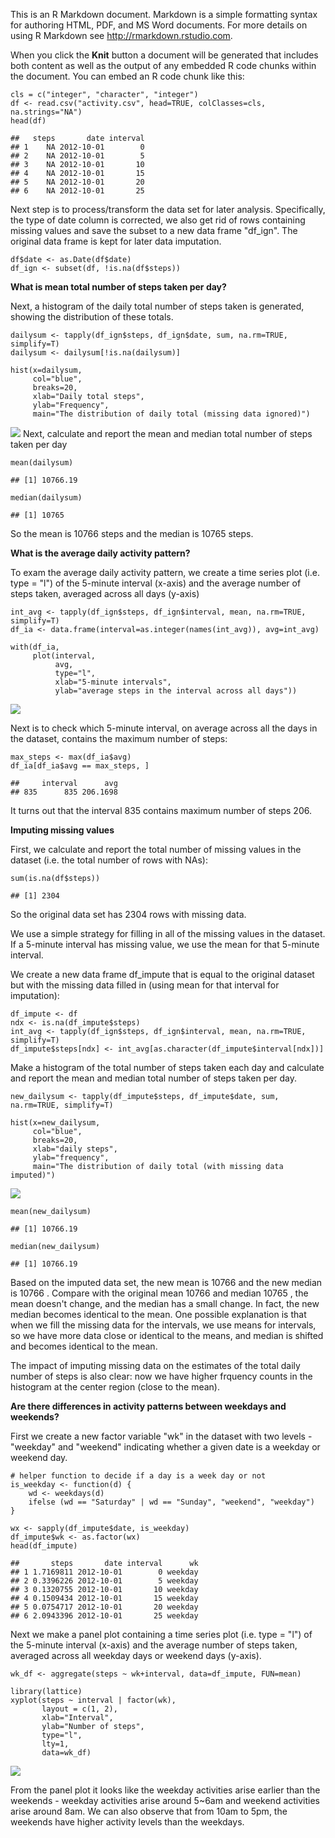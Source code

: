 This is an R Markdown document. Markdown is a simple formatting syntax
for authoring HTML, PDF, and MS Word documents. For more details on
using R Markdown see <http://rmarkdown.rstudio.com>.

When you click the **Knit** button a document will be generated that
includes both content as well as the output of any embedded R code
chunks within the document. You can embed an R code chunk like this:

    cls = c("integer", "character", "integer")
    df <- read.csv("activity.csv", head=TRUE, colClasses=cls, na.strings="NA")
    head(df)

    ##   steps       date interval
    ## 1    NA 2012-10-01        0
    ## 2    NA 2012-10-01        5
    ## 3    NA 2012-10-01       10
    ## 4    NA 2012-10-01       15
    ## 5    NA 2012-10-01       20
    ## 6    NA 2012-10-01       25

Next step is to process/transform the data set for later analysis.
Specifically, the type of date column is corrected, we also get rid of
rows containing missing values and save the subset to a new data frame
"df\_ign". The original data frame is kept for later data imputation.

    df$date <- as.Date(df$date)
    df_ign <- subset(df, !is.na(df$steps))

**What is mean total number of steps taken per day?**

Next, a histogram of the daily total number of steps taken is generated,
showing the distribution of these totals.

    dailysum <- tapply(df_ign$steps, df_ign$date, sum, na.rm=TRUE, simplify=T)
    dailysum <- dailysum[!is.na(dailysum)]

    hist(x=dailysum,
         col="blue",
         breaks=20,
         xlab="Daily total steps",
         ylab="Frequency",
         main="The distribution of daily total (missing data ignored)")

![](Lord_files/figure-markdown_strict/unnamed-chunk-3-1.png) Next,
calculate and report the mean and median total number of steps taken per
day

    mean(dailysum)

    ## [1] 10766.19

    median(dailysum)

    ## [1] 10765

So the mean is 10766 steps and the median is 10765 steps.

**What is the average daily activity pattern?**

To exam the average daily activity pattern, we create a time series plot
(i.e. type = "l") of the 5-minute interval (x-axis) and the average
number of steps taken, averaged across all days (y-axis)

    int_avg <- tapply(df_ign$steps, df_ign$interval, mean, na.rm=TRUE, simplify=T)
    df_ia <- data.frame(interval=as.integer(names(int_avg)), avg=int_avg)

    with(df_ia,
         plot(interval,
              avg,
              type="l",
              xlab="5-minute intervals",
              ylab="average steps in the interval across all days"))

![](Lord_files/figure-markdown_strict/unnamed-chunk-6-1.png)

Next is to check which 5-minute interval, on average across all the days
in the dataset, contains the maximum number of steps:

    max_steps <- max(df_ia$avg)
    df_ia[df_ia$avg == max_steps, ]

    ##     interval      avg
    ## 835      835 206.1698

It turns out that the interval 835 contains maximum number of steps 206.

**Imputing missing values**

First, we calculate and report the total number of missing values in the
dataset (i.e. the total number of rows with NAs):

    sum(is.na(df$steps))

    ## [1] 2304

So the original data set has 2304 rows with missing data.

We use a simple strategy for filling in all of the missing values in the
dataset. If a 5-minute interval has missing value, we use the mean for
that 5-minute interval.

We create a new data frame df\_impute that is equal to the original
dataset but with the missing data filled in (using mean for that
interval for imputation):

    df_impute <- df
    ndx <- is.na(df_impute$steps)
    int_avg <- tapply(df_ign$steps, df_ign$interval, mean, na.rm=TRUE, simplify=T)
    df_impute$steps[ndx] <- int_avg[as.character(df_impute$interval[ndx])]

Make a histogram of the total number of steps taken each day and
calculate and report the mean and median total number of steps taken per
day.

    new_dailysum <- tapply(df_impute$steps, df_impute$date, sum, na.rm=TRUE, simplify=T)

    hist(x=new_dailysum,
         col="blue",
         breaks=20,
         xlab="daily steps",
         ylab="frequency",
         main="The distribution of daily total (with missing data imputed)")

![](Lord_files/figure-markdown_strict/unnamed-chunk-10-1.png)

    mean(new_dailysum)

    ## [1] 10766.19

    median(new_dailysum)

    ## [1] 10766.19

Based on the imputed data set, the new mean is 10766 and the new median
is 10766 . Compare with the original mean 10766 and median 10765 , the
mean doesn't change, and the median has a small change. In fact, the new
median becomes identical to the mean. One possible explanation is that
when we fill the missing data for the intervals, we use means for
intervals, so we have more data close or identical to the means, and
median is shifted and becomes identical to the mean.

The impact of imputing missing data on the estimates of the total daily
number of steps is also clear: now we have higher frquency counts in the
histogram at the center region (close to the mean).

**Are there differences in activity patterns between weekdays and
weekends?**

First we create a new factor variable "wk" in the dataset with two
levels - "weekday" and "weekend" indicating whether a given date is a
weekday or weekend day.

    # helper function to decide if a day is a week day or not
    is_weekday <- function(d) {
        wd <- weekdays(d)
        ifelse (wd == "Saturday" | wd == "Sunday", "weekend", "weekday")
    }

    wx <- sapply(df_impute$date, is_weekday)
    df_impute$wk <- as.factor(wx)
    head(df_impute)

    ##       steps       date interval      wk
    ## 1 1.7169811 2012-10-01        0 weekday
    ## 2 0.3396226 2012-10-01        5 weekday
    ## 3 0.1320755 2012-10-01       10 weekday
    ## 4 0.1509434 2012-10-01       15 weekday
    ## 5 0.0754717 2012-10-01       20 weekday
    ## 6 2.0943396 2012-10-01       25 weekday

Next we make a panel plot containing a time series plot (i.e. type =
"l") of the 5-minute interval (x-axis) and the average number of steps
taken, averaged across all weekday days or weekend days (y-axis).

    wk_df <- aggregate(steps ~ wk+interval, data=df_impute, FUN=mean)

    library(lattice)
    xyplot(steps ~ interval | factor(wk),
           layout = c(1, 2),
           xlab="Interval",
           ylab="Number of steps",
           type="l",
           lty=1,
           data=wk_df)

![](Lord_files/figure-markdown_strict/unnamed-chunk-14-1.png)

From the panel plot it looks like the weekday activities arise earlier
than the weekends - weekday activities arise around 5~6am and weekend
activities arise around 8am. We can also observe that from 10am to 5pm,
the weekends have higher activity levels than the weekdays.
